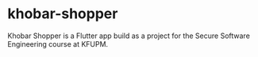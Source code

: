 # khobar-shopper
Khobar Shopper is a Flutter app build as a project for the Secure Software Engineering course at KFUPM.
